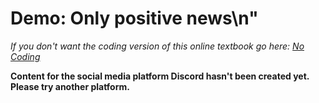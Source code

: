 # Demo: Only positive news\n"
_If you don't want the coding version of this online textbook go here: <a href='../../nocode/ch13_mental_health/05_demo_only_positive_news.html'>No Coding</a>_

__Content for the social media platform Discord hasn't been created yet. Please try another platform.__
